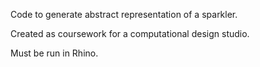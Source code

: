 Code to generate abstract representation of a sparkler.

Created as coursework for a computational design studio.

Must be run in Rhino.
